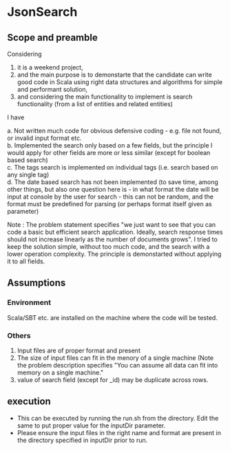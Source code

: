 # JsonSearch
## Scope and preamble
Considering  
1. it is a weekend project,  
2. and the main purpose is to demonstarte that the candidate can write good code in Scala using right data structures and algorithms for simple and performant solution,  
3. and considering the main functionality to implement is search functionality (from a list of entities and related entities)  

I have  

a. Not written much code for obvious defensive coding - e.g. file not found, or invalid input format etc.  
b. Implemented the search only based on a few fields, but the principle I would apply for other fields are more or less similar (except for boolean based search)   
c. The tags search is implemented on individual tags (i.e. search based on any single tag)  
d. The date based search has not been implemented (to save time, among other things, but also one question here is - in what format the date will be input at console by the user for search - this can not be random, and the format must be predefined for parsing (or perhaps format itself given as parameter)

Note : The problem statement specifies "we just want to see that you can code a basic but efficient search application. Ideally, search response times should not increase linearly as the number of documents grows". I tried to keep the solution simple, without too much code, and the search with a lower operation complexity. The principle is demonstarted without applying it to all fields.

## Assumptions
### Environment
Scala/SBT etc. are installed on the machine where the code will be tested.
### Others
1. Input files are of proper format and present
2. The size of input files can fit in the menory of a single machine (Note the problem description specifies "You can assume all data can fit into memory on a single machine."
3. value of search field (except for _id) may be duplicate across rows.


## execution
* This can be executed by running the run.sh from the directory.
Edit the same to put proper value for the inputDir parameter.  
* Please ensure the input files in the right name and format are present in the directory specified in inputDir prior to run.
